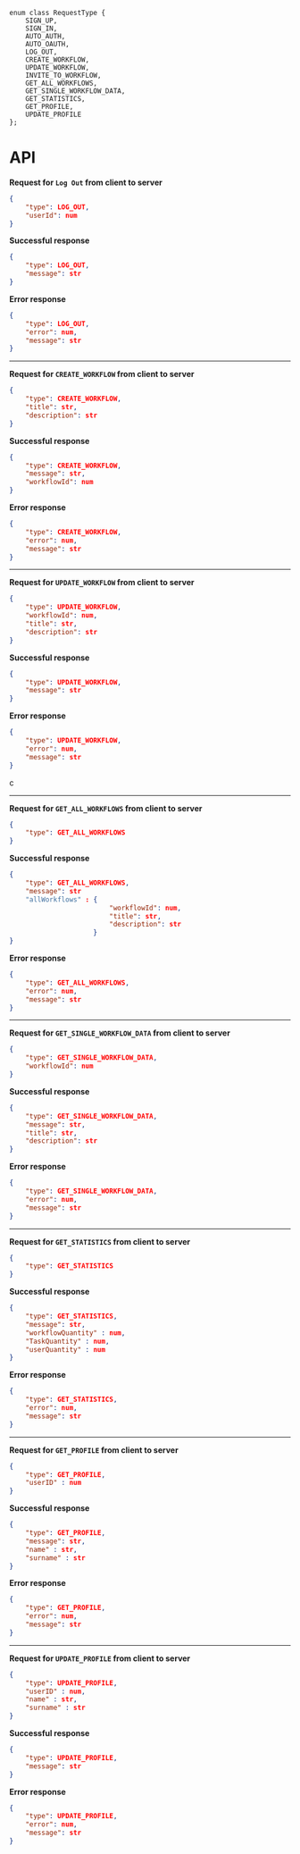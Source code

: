 ```
enum class RequestType {
    SIGN_UP,
    SIGN_IN,
    AUTO_AUTH,
    AUTO_OAUTH,
    LOG_OUT,
    CREATE_WORKFLOW,
    UPDATE_WORKFLOW,
    INVITE_TO_WORKFLOW,
    GET_ALL_WORKFLOWS,
    GET_SINGLE_WORKFLOW_DATA,
    GET_STATISTICS,
    GET_PROFILE,
    UPDATE_PROFILE
};
```
# API

**Request for `Log Out` from client to server**
```json
{
    "type": LOG_OUT,
    "userId": num
}
```

**Successful response**
```json
{
    "type": LOG_OUT,
    "message": str
}
```

**Error response**
```json
{
    "type": LOG_OUT,
    "error": num,
    "message": str
}
```
***
**Request for `CREATE_WORKFLOW` from client to server**
```json
{
    "type": CREATE_WORKFLOW,
    "title": str,
    "description": str
}
```

**Successful response**
```json
{
    "type": CREATE_WORKFLOW,
    "message": str,
    "workflowId": num
}
```

**Error response**
```json
{
    "type": CREATE_WORKFLOW,
    "error": num,
    "message": str
}
```
***
**Request for `UPDATE_WORKFLOW` from client to server**
```json
{
    "type": UPDATE_WORKFLOW,
    "workflowId": num,
    "title": str,
    "description": str
}
```

**Successful response**
```json
{
    "type": UPDATE_WORKFLOW,
    "message": str
}
```

**Error response**
```json
{
    "type": UPDATE_WORKFLOW,
    "error": num,
    "message": str
}
```
c
***
**Request for `GET_ALL_WORKFLOWS` from client to server**
```json
{
    "type": GET_ALL_WORKFLOWS
}
```

**Successful response**
```json
{
    "type": GET_ALL_WORKFLOWS,
    "message": str
    "allWorkflows" : {
                         "workflowId": num,
                         "title": str,
                         "description": str
                     }
}
```

**Error response**
```json
{
    "type": GET_ALL_WORKFLOWS,
    "error": num,
    "message": str
}
```
***
**Request for `GET_SINGLE_WORKFLOW_DATA` from client to server**
```json
{
    "type": GET_SINGLE_WORKFLOW_DATA,
    "workflowId": num
}
```

**Successful response**
```json
{
    "type": GET_SINGLE_WORKFLOW_DATA,
    "message": str,
    "title": str,
    "description": str
}
```

**Error response**
```json
{
    "type": GET_SINGLE_WORKFLOW_DATA,
    "error": num,
    "message": str
}
```
***
**Request for `GET_STATISTICS` from client to server**
```json
{
    "type": GET_STATISTICS
}
```

**Successful response**
```json
{
    "type": GET_STATISTICS,
    "message": str,
    "workflowQuantity" : num,
    "TaskQuantity" : num,
    "userQuantity" : num
}
```

**Error response**
```json
{
    "type": GET_STATISTICS,
    "error": num,
    "message": str
}
```    
***
**Request for `GET_PROFILE` from client to server**
```json
{
    "type": GET_PROFILE,
    "userID" : num
}
```

**Successful response**
```json
{
    "type": GET_PROFILE,
    "message": str,
    "name" : str,
    "surname" : str
}
```

**Error response**
```json
{
    "type": GET_PROFILE,
    "error": num,
    "message": str
}
```
***
**Request for `UPDATE_PROFILE` from client to server**
```json
{
    "type": UPDATE_PROFILE,
    "userID" : num,
    "name" : str,
    "surname" : str
}
```

**Successful response**
```json
{
    "type": UPDATE_PROFILE,
    "message": str
}
```

**Error response**
```json
{
    "type": UPDATE_PROFILE,
    "error": num,
    "message": str
}
```